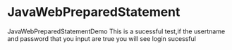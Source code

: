 # JavaWebPreparedStatement
JavaWebPreparedStatementDemo This is a sucessful test,if the usertname and password that you input are true you will see login sucessful
